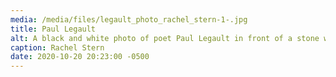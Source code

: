 ```yaml
---
media: /media/files/legault_photo_rachel_stern-1-.jpg
title: Paul Legault
alt: A black and white photo of poet Paul Legault in front of a stone wall.
caption: Rachel Stern
date: 2020-10-20 20:23:00 -0500
---
```


